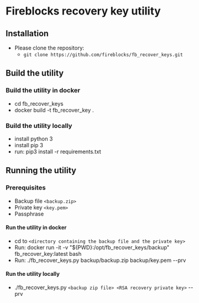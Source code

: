 # Fireblocks recovery key utility

## Installation

* Please clone the repository:
  * `git clone https://github.com/fireblocks/fb_recover_keys.git`

## Build the utility

### Build the utility in docker
* cd fb_recover_keys
* docker build -t fb_recover_key .

### Build the utility locally

* install python 3
* install pip 3
* run: pip3 install -r requirements.txt

## Running the utility

### Prerequisites

* Backup file `<backup.zip>`
* Private key `<key.pem>`
* Passphrase

#### Run the utility in docker

* cd to `<directory containing the backup file and the private key>`
* Run: docker run -it -v "${PWD}:/opt/fb_recover_keys/backup" fb_recover_key:latest bash
* Run: ./fb_recover_keys.py backup/backup.zip backup/key.pem --prv

#### Run the utility locally

* ./fb_recover_keys.py `<backup zip file> <RSA recovery private key>` --prv
